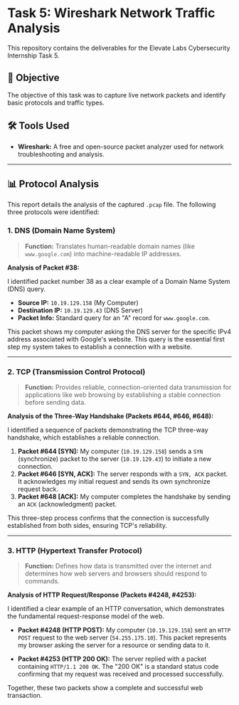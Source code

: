 # Task 5: Wireshark Network Traffic Analysis

This repository contains the deliverables for the Elevate Labs Cybersecurity Internship Task 5.

## 🎯 Objective
The objective of this task was to capture live network packets and identify basic protocols and traffic types.

## 🛠️ Tools Used
* **Wireshark:** A free and open-source packet analyzer used for network troubleshooting and analysis.

---

## 📊 Protocol Analysis

This report details the analysis of the captured `.pcap` file. The following three protocols were identified:

### 1. DNS (Domain Name System)

> **Function:** Translates human-readable domain names (like `www.google.com`) into machine-readable IP addresses.

**Analysis of Packet #38:**

I identified packet number 38 as a clear example of a Domain Name System (DNS) query.

* **Source IP:** `10.19.129.158` (My Computer)
* **Destination IP:** `10.19.129.43` (DNS Server)
* **Packet Info:** Standard query for an "A" record for `www.google.com`.

This packet shows my computer asking the DNS server for the specific IPv4 address associated with Google's website. This query is the essential first step my system takes to establish a connection with a website.

---

### 2. TCP (Transmission Control Protocol)

> **Function:** Provides reliable, connection-oriented data transmission for applications like web browsing by establishing a stable connection before sending data.

**Analysis of the Three-Way Handshake (Packets #644, #646, #648):**

I identified a sequence of packets demonstrating the TCP three-way handshake, which establishes a reliable connection.

1.  **Packet #644 [SYN]:** My computer (`10.19.129.158`) sends a `SYN` (synchronize) packet to the server (`10.19.129.43`) to initiate a new connection.
2.  **Packet #646 [SYN, ACK]:** The server responds with a `SYN, ACK` packet. It acknowledges my initial request and sends its own synchronize request back.
3.  **Packet #648 [ACK]:** My computer completes the handshake by sending an `ACK` (acknowledgment) packet.

This three-step process confirms that the connection is successfully established from both sides, ensuring TCP's reliability.

---

### 3. HTTP (Hypertext Transfer Protocol)

> **Function:** Defines how data is transmitted over the internet and determines how web servers and browsers should respond to commands.

**Analysis of HTTP Request/Response (Packets #4248, #4253):**

I identified a clear example of an HTTP conversation, which demonstrates the fundamental request-response model of the web.

* **Packet #4248 (HTTP POST):** My computer (`10.19.129.158`) sent an `HTTP POST` request to the web server (`54.255.175.10`). This packet represents my browser asking the server for a resource or sending data to it.

* **Packet #4253 (HTTP 200 OK):** The server replied with a packet containing `HTTP/1.1 200 OK`. The "200 OK" is a standard status code confirming that my request was received and processed successfully.

Together, these two packets show a complete and successful web transaction.
